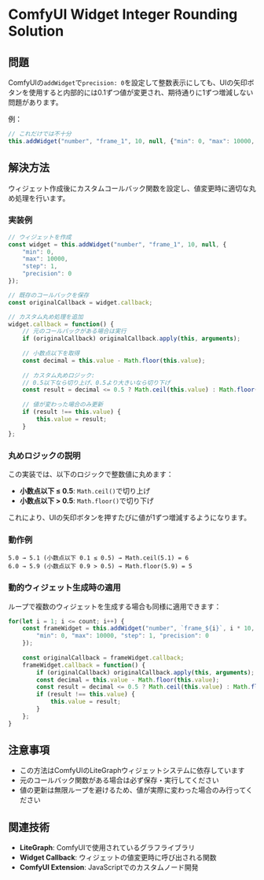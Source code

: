 # ComfyUI Widget Integer Rounding Solution

## 問題

ComfyUIの`addWidget`で`precision: 0`を設定して整数表示にしても、UIの矢印ボタンを使用すると内部的には0.1ずつ値が変更され、期待通りに1ずつ増減しない問題があります。

例：
```javascript
// これだけでは不十分
this.addWidget("number", "frame_1", 10, null, {"min": 0, "max": 10000, "step": 1, "precision": 0});
```

## 解決方法

ウィジェット作成後にカスタムコールバック関数を設定し、値変更時に適切な丸め処理を行います。

### 実装例

```javascript
// ウィジェットを作成
const widget = this.addWidget("number", "frame_1", 10, null, {
    "min": 0, 
    "max": 10000, 
    "step": 1, 
    "precision": 0
});

// 既存のコールバックを保存
const originalCallback = widget.callback;

// カスタム丸め処理を追加
widget.callback = function() {
    // 元のコールバックがある場合は実行
    if (originalCallback) originalCallback.apply(this, arguments);
    
    // 小数点以下を取得
    const decimal = this.value - Math.floor(this.value);
    
    // カスタム丸めロジック:
    // 0.5以下なら切り上げ、0.5より大きいなら切り下げ
    const result = decimal <= 0.5 ? Math.ceil(this.value) : Math.floor(this.value);
    
    // 値が変わった場合のみ更新
    if (result !== this.value) {
        this.value = result;
    }
};
```

### 丸めロジックの説明

この実装では、以下のロジックで整数値に丸めます：

- **小数点以下 ≤ 0.5**: `Math.ceil()`で切り上げ
- **小数点以下 > 0.5**: `Math.floor()`で切り下げ

これにより、UIの矢印ボタンを押すたびに値が1ずつ増減するようになります。

### 動作例

```
5.0 → 5.1 (小数点以下 0.1 ≤ 0.5) → Math.ceil(5.1) = 6
6.0 → 5.9 (小数点以下 0.9 > 0.5) → Math.floor(5.9) = 5
```

### 動的ウィジェット生成時の適用

ループで複数のウィジェットを生成する場合も同様に適用できます：

```javascript
for(let i = 1; i <= count; i++) {
    const frameWidget = this.addWidget("number", `frame_${i}`, i * 10, null, {
        "min": 0, "max": 10000, "step": 1, "precision": 0
    });
    
    const originalCallback = frameWidget.callback;
    frameWidget.callback = function() {
        if (originalCallback) originalCallback.apply(this, arguments);
        const decimal = this.value - Math.floor(this.value);
        const result = decimal <= 0.5 ? Math.ceil(this.value) : Math.floor(this.value);
        if (result !== this.value) {
            this.value = result;
        }
    };
}
```

## 注意事項

- この方法はComfyUIのLiteGraphウィジェットシステムに依存しています
- 元のコールバック関数がある場合は必ず保存・実行してください
- 値の更新は無限ループを避けるため、値が実際に変わった場合のみ行ってください

## 関連技術

- **LiteGraph**: ComfyUIで使用されているグラフライブラリ
- **Widget Callback**: ウィジェットの値変更時に呼び出される関数
- **ComfyUI Extension**: JavaScriptでのカスタムノード開発